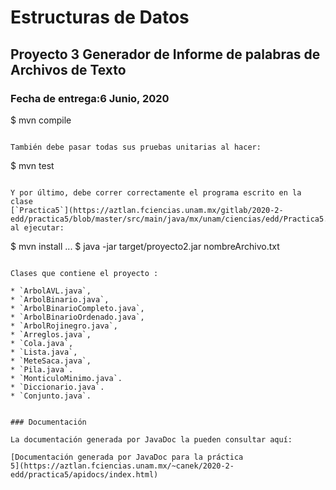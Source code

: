 Estructuras de Datos
====================

Proyecto 3
Generador de Informe de palabras de Archivos de Texto
-----------------------

### Fecha de entrega:6 Junio, 2020


$ mvn compile
```

También debe pasar todas sus pruebas unitarias al hacer:

```
$ mvn test
```

Y por último, debe correr correctamente el programa escrito en la clase
[`Practica5`](https://aztlan.fciencias.unam.mx/gitlab/2020-2-edd/practica5/blob/master/src/main/java/mx/unam/ciencias/edd/Practica5.java)
al ejecutar:

```
$ mvn install
...
$ java -jar target/proyecto2.jar nombreArchivo.txt
```

Clases que contiene el proyecto :

* `ArbolAVL.java`,
* `ArbolBinario.java`,
* `ArbolBinarioCompleto.java`,
* `ArbolBinarioOrdenado.java`,
* `ArbolRojinegro.java`,
* `Arreglos.java`,
* `Cola.java`,
* `Lista.java`,
* `MeteSaca.java`,
* `Pila.java`.
* `MonticuloMinimo.java`.
* `Diccionario.java`.
* `Conjunto.java`.


### Documentación

La documentación generada por JavaDoc la pueden consultar aquí:

[Documentación generada por JavaDoc para la práctica
5](https://aztlan.fciencias.unam.mx/~canek/2020-2-edd/practica5/apidocs/index.html)
